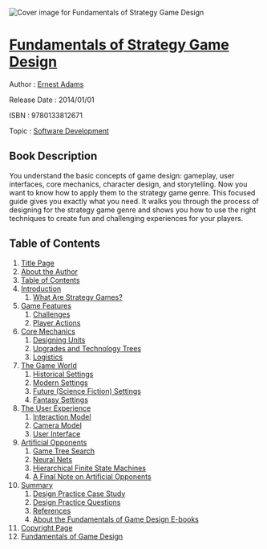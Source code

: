 ![Cover image for Fundamentals of Strategy Game Design](https://imgdetail.ebookreading.net/cover/cover/software_development/EB9780133812671.jpg)

[Fundamentals of Strategy Game Design](https://ebookreading.net/view/book/Fundamentals+of+Strategy+Game+Design-EB9780133812671_1.html "Fundamentals of Strategy Game Design")
====================================================================================================================

Author : [Ernest Adams](https://ebookreading.net/search/author/Ernest+Adams)

Release Date : 2014/01/01

ISBN : 9780133812671

Topic : [Software Development](https://ebookreading.net/search/category/software-development)

Book Description
-----------------

You understand the basic concepts of game design: gameplay, user interfaces, core mechanics, character design, and storytelling. Now you want to know how to apply them to the strategy game genre. This focused guide gives you exactly what you need. It walks you through the process of designing for the strategy game genre and shows you how to use the right techniques to create fun and challenging experiences for your players.
              
Table of Contents
-----------------

1. [Title Page](https://ebookreading.net/view/book/Fundamentals+of+Strategy+Game+Design-EB9780133812671_2.html)
1. [About the Author](https://ebookreading.net/view/book/Fundamentals+of+Strategy+Game+Design-EB9780133812671_3.html)
1. [Table of Contents](https://ebookreading.net/view/book/Fundamentals+of+Strategy+Game+Design-EB9780133812671_4.html)
1. [Introduction](https://ebookreading.net/view/book/Fundamentals+of+Strategy+Game+Design-EB9780133812671_5.html)
    1. [What Are Strategy Games?](https://ebookreading.net/view/book/Fundamentals+of+Strategy+Game+Design-EB9780133812671_5.html#ch00lev1sec1)
1. [Game Features](https://ebookreading.net/view/book/Fundamentals+of+Strategy+Game+Design-EB9780133812671_6.html)
    1. [Challenges](https://ebookreading.net/view/book/Fundamentals+of+Strategy+Game+Design-EB9780133812671_6.html#ch01lev1sec1)
    1. [Player Actions](https://ebookreading.net/view/book/Fundamentals+of+Strategy+Game+Design-EB9780133812671_6.html#ch01lev1sec2)
1. [Core Mechanics](https://ebookreading.net/view/book/Fundamentals+of+Strategy+Game+Design-EB9780133812671_7.html)
    1. [Designing Units](https://ebookreading.net/view/book/Fundamentals+of+Strategy+Game+Design-EB9780133812671_7.html#ch02lev1sec1)
    1. [Upgrades and Technology Trees](https://ebookreading.net/view/book/Fundamentals+of+Strategy+Game+Design-EB9780133812671_7.html#ch02lev1sec2)
    1. [Logistics](https://ebookreading.net/view/book/Fundamentals+of+Strategy+Game+Design-EB9780133812671_7.html#ch02lev1sec3)
1. [The Game World](https://ebookreading.net/view/book/Fundamentals+of+Strategy+Game+Design-EB9780133812671_8.html)
    1. [Historical Settings](https://ebookreading.net/view/book/Fundamentals+of+Strategy+Game+Design-EB9780133812671_8.html#ch03lev1sec1)
    1. [Modern Settings](https://ebookreading.net/view/book/Fundamentals+of+Strategy+Game+Design-EB9780133812671_8.html#ch03lev1sec2)
    1. [Future (Science Fiction) Settings](https://ebookreading.net/view/book/Fundamentals+of+Strategy+Game+Design-EB9780133812671_8.html#ch03lev1sec3)
    1. [Fantasy Settings](https://ebookreading.net/view/book/Fundamentals+of+Strategy+Game+Design-EB9780133812671_8.html#ch03lev1sec4)
1. [The User Experience](https://ebookreading.net/view/book/Fundamentals+of+Strategy+Game+Design-EB9780133812671_9.html)
    1. [Interaction Model](https://ebookreading.net/view/book/Fundamentals+of+Strategy+Game+Design-EB9780133812671_9.html#ch04lev1sec1)
    1. [Camera Model](https://ebookreading.net/view/book/Fundamentals+of+Strategy+Game+Design-EB9780133812671_9.html#ch04lev1sec2)
    1. [User Interface](https://ebookreading.net/view/book/Fundamentals+of+Strategy+Game+Design-EB9780133812671_9.html#ch04lev1sec3)
1. [Artificial Opponents](https://ebookreading.net/view/book/Fundamentals+of+Strategy+Game+Design-EB9780133812671_10.html)
    1. [Game Tree Search](https://ebookreading.net/view/book/Fundamentals+of+Strategy+Game+Design-EB9780133812671_10.html#ch05lev1sec1)
    1. [Neural Nets](https://ebookreading.net/view/book/Fundamentals+of+Strategy+Game+Design-EB9780133812671_10.html#ch05lev1sec2)
    1. [Hierarchical Finite State Machines](https://ebookreading.net/view/book/Fundamentals+of+Strategy+Game+Design-EB9780133812671_10.html#ch05lev1sec3)
    1. [A Final Note on Artificial Opponents](https://ebookreading.net/view/book/Fundamentals+of+Strategy+Game+Design-EB9780133812671_10.html#ch05lev1sec4)
1. [Summary](https://ebookreading.net/view/book/Fundamentals+of+Strategy+Game+Design-EB9780133812671_11.html)
    1. [Design Practice Case Study](https://ebookreading.net/view/book/Fundamentals+of+Strategy+Game+Design-EB9780133812671_11.html#ch06lev1sec1)
    1. [Design Practice Questions](https://ebookreading.net/view/book/Fundamentals+of+Strategy+Game+Design-EB9780133812671_11.html#ch06lev1sec2)
    1. [References](https://ebookreading.net/view/book/Fundamentals+of+Strategy+Game+Design-EB9780133812671_11.html#ch06lev1sec3)
    1. [About the Fundamentals of Game Design E-books](https://ebookreading.net/view/book/Fundamentals+of+Strategy+Game+Design-EB9780133812671_11.html#ch06lev1sec4)
1. [Copyright Page](https://ebookreading.net/view/book/Fundamentals+of+Strategy+Game+Design-EB9780133812671_12.html)
1. [Fundamentals of Game Design](https://ebookreading.net/view/book/Fundamentals+of+Strategy+Game+Design-EB9780133812671_13.html)
